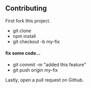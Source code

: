 ## Contributing

First fork this project.  
* git clone <your-forked-repo>
* npm install
* git checkout -b my-fix

#### fix some code...
* git commit -m "added this feature"
* git push origin my-fix

Lastly, open a pull request on Github.
